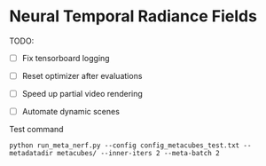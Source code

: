# Neural Temporal Radiance Fields

TODO:
 - [ ] Fix tensorboard logging
 - [ ] Reset optimizer after evaluations
 - [ ] Speed up partial video rendering
 - [ ] Automate dynamic scenes


Test command
```
python run_meta_nerf.py --config config_metacubes_test.txt --metadatadir metacubes/ --inner-iters 2 --meta-batch 2
```